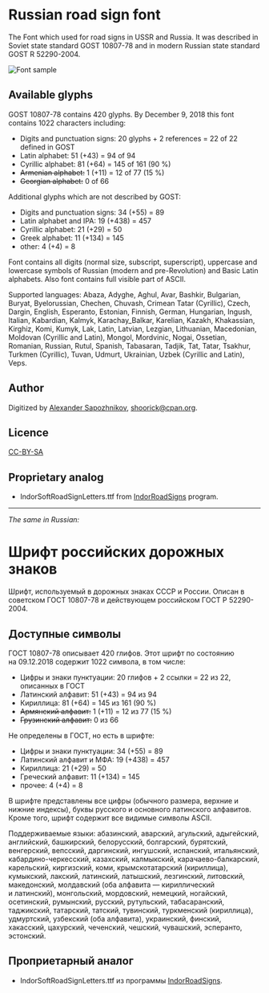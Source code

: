 Russian road sign font
======================

The Font which used for road signs in USSR and Russia.
It was described in Soviet state standard GOST 10807-78 and
in modern Russian state standard GOST R 52290-2004.

![Font sample](http://habrastorage.org/storage2/fb7/716/823/fb771682308a41efbfd9082e7633f7e2.png)

Available glyphs
----------------

GOST 10807-78 contains 420 glyphs.
By December 9, 2018 this font contains 1022 characters including:

* Digits and punctuation signs: 20 glyphs + 2 references = 22 of 22 defined in GOST
* Latin alphabet: 51 (+43) = 94 of 94
* Cyrillic alphabet: 81 (+64) = 145 of 161 (90 %)
* ~~Armenian alphabet:~~ 1 (+11) = 12 of 77 (15 %)
* ~~Georgian alphabet:~~ 0 of 66

Additional glyphs which are not described by GOST:

* Digits and punctuation signs: 34 (+55) = 89
* Latin alphabet and IPA: 19 (+438) = 457
* Cyrillic alphabet: 21 (+29) = 50
* Greek alphabet: 11 (+134) = 145
* other: 4 (+4) = 8

Font contains all digits (normal size, subscript, superscript),
uppercase and lowercase symbols of Russian (modern and pre-Revolution)
and Basic Latin alphabets. Also font contains full visible part of ASCII.

Supported languages:
Abaza, Adyghe, Aghul, Avar, Bashkir, Bulgarian, Buryat, Byelorussian, Chechen,
Chuvash, Crimean Tatar (Cyrillic), Czech, Dargin, English, Esperanto, Estonian,
Finnish, German, Hungarian, Ingush, Italian, Kabardian, Kalmyk,
Karachay_Balkar, Karelian, Kazakh, Khakassian, Kirghiz, Komi, Kumyk, Lak,
Latin, Latvian, Lezgian, Lithuanian, Macedonian, Moldovan (Cyrillic and Latin),
Mongol, Mordvinic, Nogai, Ossetian, Romanian, Russian, Rutul, Spanish,
Tabasaran, Tadjik, Tat, Tatar, Tsakhur, Turkmen (Cyrillic), Tuvan, Udmurt,
Ukrainian, Uzbek (Cyrillic and Latin), Veps.

Author
------

Digitized by [Alexander Sapozhnikov](http://shoorick.ru/), <shoorick@cpan.org>.

Licence
-------

[CC-BY-SA](http://creativecommons.org/licenses/by-sa/3.0/)

Proprietary analog
------------------

* IndorSoftRoadSignLetters.ttf from
[IndorRoadSigns](http://www.indorsoft.ru/products/roadsigns/) program.

--------------------------------------------------
_The same in Russian:_

Шрифт российских дорожных знаков
================================

Шрифт, используемый в дорожных знаках СССР и России.
Описан в советском ГОСТ 10807-78 и действующем российском ГОСТ Р 52290-2004.

Доступные символы
----------------

ГОСТ 10807-78 описывает 420 глифов.
Этот шрифт по состоянию на 09.12.2018 содержит 1022 символа, в том числе:

* Цифры и знаки пунктуации: 20 глифов + 2 ссылки = 22 из 22, описанных в ГОСТ
* Латинский алфавит: 51 (+43) = 94 из 94
* Кириллица: 81 (+64) = 145 из 161 (90 %)
* ~~Армянский алфавит:~~ 1 (+11) = 12 из 77 (15 %)
* ~~Грузинский алфавит:~~ 0 из 66

Не определены в ГОСТ, но есть в шрифте:

* Цифры и знаки пунктуации: 34 (+55) = 89
* Латинский алфавит и МФА: 19 (+438) = 457
* Кириллица: 21 (+29) = 50
* Греческий алфавит: 11 (+134) = 145
* прочее: 4 (+4) = 8

В шрифте представлены все цифры (обычного размера, верхние и нижние индексы),
буквы русского и основного латинского алфавитов. Кроме того, шрифт содержит все
видимые символы ASCII.

Поддерживаемые языки:
абазинский, аварский, агульский, адыгейский, английский, башкирский,
белорусский, болгарский, бурятский, венгерский, вепсский, даргинский,
ингушский, испанский, итальянский, кабардино-черкесский, казахский, калмыкский,
карачаево-балкарский, карельский, киргизский, коми, крымскотатарский
(кириллица), кумыкский, лакский, латинский, латышский, лезгинский, литовский,
македонский, молдавский (оба алфавита — кириллический и латинский),
монгольский, мордовский, немецкий, ногайский, осетинский, румынский, русский,
рутульский, табасаранский, таджикский, татарский, татский, тувинский,
туркменский (кириллица), удмуртский, узбекский (оба алфавита), украинский,
финский, хакасский, цахурский, чеченский, чешский, чувашский, эсперанто,
эстонский.

Проприетарный аналог
--------------------

* IndorSoftRoadSignLetters.ttf из программы
[IndorRoadSigns](http://www.indorsoft.ru/products/roadsigns/).
